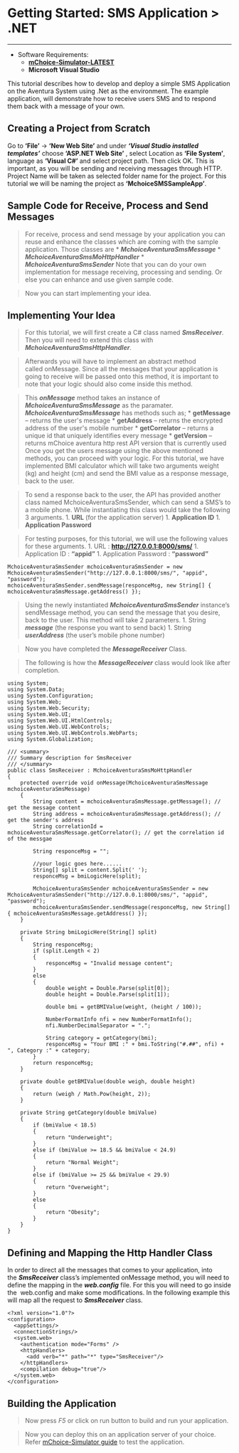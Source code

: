 # Getting Started: SMS Application > .NET #

---


  * Software Requirements:
    * **[mChoice-Simulator-LATEST](http://code.google.com/p/mchoice-applications/downloads/detail?name=mchoice-simulator-LATEST.zip&can=2&q=)**
    * **Microsoft Visual Studio**

This tutorial describes how to develop and deploy a simple SMS Application on the Aventura System using .Net as the environment. The example application, will demonstrate how to receive users SMS and to respond them back with a message of your own.

## Creating a Project from Scratch ##

Go to **‘File’** -> **‘New Web Site’** and under **_‘Visual Studio installed templates’_** choose **‘ASP.NET Web Site’** , select Location as **‘File System’**,  language as **‘Visual C#’**  and select project path. Then click OK. This is important, as you will be sending and receiving messages through HTTP.
Project Name will be taken as selected folder name for the project. For this tutorial we will be naming the project as **‘MchoiceSMSSampleApp’**.

## Sample Code for Receive, Process and Send Messages ##

> For receive, process and send message by your application you can reuse and enhance the classes which are coming with the sample application. Those classes are
    * **_MchoiceAventuraSmsMessage_**
    * **_MchoiceAventuraSmsMoHttpHandler_**
    * **_MchoiceAventuraSmsSender_**
> Note that you can do your own implementation for message receiving, processing and sending. Or else you can enhance and use given sample code.

> Now you can start implementing your idea.

## Implementing Your Idea ##

> For this tutorial, we will first create a C# class named **_SmsReceiver_**. Then you will need to extend this class with **_MchoiceAventuraSmsHttpHandler_**.

> Afterwards you will have to implement an abstract method called onMessage. Since all the messages that your application is going to receive will be passed onto this method, it is important to note that your logic should also come inside this method.

> This **_onMessage_** method takes an instance of     **_MchoiceAventuraSmsMessage_** as the paramater. **_MchoiceAventuraSmsMessage_** has methods such as;
    * **getMessage** – returns the user's message
    * **getAddress** – returns the encrypted address of the user's mobile number
    * **getCorrelator** – returns a unique id that uniquely identifies every message
    * **getVersion** – returns mChoice aventura http rest API version that is currently used
> Once you get the users message using the above mentioned methods, you can proceed with your logic. For this tutorial, we have implemented BMI calculator which will take two arguments weight (kg) and height (cm) and send the BMI value as a response message,  back to the user.

> To send a response back to the user, the API has provided another class named MchoiceAventuraSmsSender, which can send a SMS’s to a mobile phone. While instantiating this class would take the following 3 arguments.
    1. **URL** (for the application server)
    1. **Application ID**
    1. **Application Password**

> For testing purposes, for this tutorial, we will use the following values for these arguments.
    1. URL  :  **http://127.0.0.1:8000/sms/**
    1. Application ID :  **“appid”**
    1. Application Password  :  **“password”**

```
MchoiceAventuraSmsSender mchoiceAventuraSmsSender = new MchoiceAventuraSmsSender("http://127.0.0.1:8000/sms/", "appid", "password");
mchoiceAventuraSmsSender.sendMessage(responceMsg, new String[] { mchoiceAventuraSmsMessage.getAddress() });
```

> Using the newly instantiated **_MchoiceAventuraSmsSender_** instance’s sendMessage method, you can send the message that you desire, back to the user. This method will take 2 parameters.
    1. String **_message_** (the response you want to send back)
    1. String **_userAddress_** (the user’s mobile phone number)

> Now you have completed the **_MessageReceiver_** Class.

> The following is how the **_MessageReceiver_** class would look like after completion.

```
using System;
using System.Data;
using System.Configuration;
using System.Web;
using System.Web.Security;
using System.Web.UI;
using System.Web.UI.HtmlControls;
using System.Web.UI.WebControls;
using System.Web.UI.WebControls.WebParts;
using System.Globalization;

/// <summary>
/// Summary description for SmsReceiver
/// </summary>
public class SmsReceiver : MchoiceAventuraSmsMoHttpHandler
{
    protected override void onMessage(MchoiceAventuraSmsMessage mchoiceAventuraSmsMessage)
    {
        String content = mchoiceAventuraSmsMessage.getMessage(); // get the message content
        String address = mchoiceAventuraSmsMessage.getAddress(); // get the sender's address
        String correlationId = mchoiceAventuraSmsMessage.getCorrelator(); // get the correlation id of the messgae

        String responceMsg = "";

        //your logic goes here......
        String[] split = content.Split(' ');
        responceMsg = bmiLogicHere(split);

        MchoiceAventuraSmsSender mchoiceAventuraSmsSender = new MchoiceAventuraSmsSender("http://127.0.0.1:8000/sms/", "appid", "password");
        mchoiceAventuraSmsSender.sendMessage(responceMsg, new String[] { mchoiceAventuraSmsMessage.getAddress() });
    }

    private String bmiLogicHere(String[] split)
    {
        String responceMsg;
        if (split.Length < 2)
        {
            responceMsg = "Invalid message content";
        }
        else
        {
            double weight = Double.Parse(split[0]);
            double height = Double.Parse(split[1]);

            double bmi = getBMIValue(weight, (height / 100));

            NumberFormatInfo nfi = new NumberFormatInfo();
            nfi.NumberDecimalSeparator = ".";

            String category = getCategory(bmi);
            responceMsg = "Your BMI :" + bmi.ToString("#.##", nfi) + ", Category :" + category;
        }
        return responceMsg;
    }

    private double getBMIValue(double weigh, double height)
    {
        return (weigh / Math.Pow(height, 2));
    }

    private String getCategory(double bmiValue)
    {
        if (bmiValue < 18.5)
        {
            return "Underweight";
        }
        else if (bmiValue >= 18.5 && bmiValue < 24.9)
        {
            return "Normal Weight";
        }
        else if (bmiValue >= 25 && bmiValue < 29.9)
        {
            return "Overweight";
        }
        else
        {
            return "Obesity";
        }
    }
}
```

## Defining and Mapping the Http Handler Class ##

In order to direct all the messages that comes to your application, into the **_SmsReceiver_** class’s implemented onMessage method, you will need to define the mapping in the **_web.config_** file.
For this you will need to go inside the  web.config and make some modifications.
In the following example this will map all the request to **_SmsReceiver_** class.

```
<?xml version="1.0"?>
<configuration>
  <appSettings/>
  <connectionStrings/>
  <system.web>
    <authentication mode="Forms" />
    <httpHandlers>
      <add verb="*" path="*" type="SmsReceiver"/>
    </httpHandlers>
    <compilation debug="true"/>
  </system.web>
</configuration>
```

## Building the Application ##

> Now press _F5_ or click on run button to build and run your application.

> Now you can deploy this on an application server of your choice. Refer [mChoice-Simulator guide](http://code.google.com/p/mchoice-applications/wiki/SimulatorGuide#mChoice-Simulator_Guide) to test the application.
